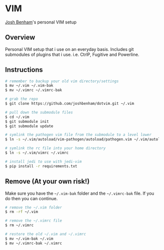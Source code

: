 VIM
===

[Josh Benham](http://joshbenham.net)'s personal VIM setup

Overview
--------

Personal VIM setup that i use on an everyday basis.
Includes git submodules of plugins that i use. i.e. CtrlP, Fugitive and Powerline.

Instructions
------------
```sh
# remember to backup your old vim directory/settings
$ mv ~/.vim ~/.vim-bak
$ mv ~/.vimrc ~/.vimrc-bak

# grab the repo
$ git clone https://github.com/joshbenham/dotvim.git ~/.vim

# pull down the submodule files
$ cd ~/.vim
$ git submodule init
$ git submodule update

# symlink the pathogen vim file from the submodule to a level lower
$ ln -s ~/.vim/autoload/vim-pathogen/autoload/pathogen.vim ~/.vim/autoload/pathogen.vim

# symlink the rc file into your home directory
$ ln -s ~/.vim/vimrc ~/.vimrc

# install jedi to use with jedi-vim
$ pip install -r requirements.txt
```

Remove (At your own risk!)
--------------------------

Make sure you have the `~/.vim-bak` folder and the `~/.vimrc-bak` file. If you do then you can continue.

```sh
# remove the ~/.vim folder
$ rm -rf ~/.vim

# remove the ~/.vimrc file
$ rm ~/.vimrc

# restore the old ~/.vim and ~/.vimrc
$ mv ~/.vim-bak ~/.vim
$ mv ~/.vimrc-bak ~/.vimrc
```
